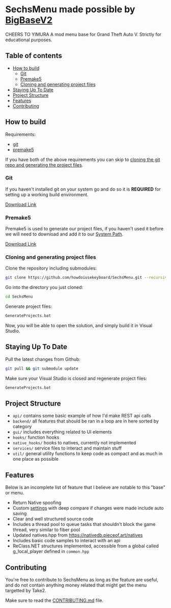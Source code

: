# SechsMenu made possible by [BigBaseV2](https://github.com/Pocakking/BigBaseV2)
CHEERS TO YIMURA
A mod menu base for Grand Theft Auto V.
Strictly for educational purposes.

## Table of contents

 * [How to build](#how-to-build)
    * [Git](#git)
    * [Premake5](#premake5)
    * [Cloning and generating project files](#cloning-and-generating-project-files)
 * [Staying Up To Date](#staying-up-to-date)
 * [Project Structure](#project-structure)
 * [Features](#features)
 * [Contributing](#contributing)

## How to build

Requirements:

 * [git](#git)
 * [premake5](#premake5)

If you have both of the above requirements you can skip to [cloning the git repo and generating the project files](#cloning-and-generating-project-files).

### Git

If you haven't installed git on your system go and do so it is **REQUIRED** for setting up a working build environment.

[Download Link](https://git-scm.com/download/win)

### Premake5

Premake5 is used to generate our project files, if you haven't used it before we will need to download and add it to our [System Path](https://www.architectryan.com/2018/03/17/add-to-the-path-on-windows-10/).

[Download Link](https://premake.github.io/download/)

### Cloning and generating project files

Clone the repository including submodules:
```bash
git clone https://github.com/howdoiusekeyboard/SechsMenu.git --recursive || echo "You don't have git installed, install it from https://git-scm.com/download/win"
```

Go into the directory you just cloned:
```bash
cd SechsMenu
```

Generate project files:
```bash
GenerateProjects.bat
```

Now, you will be able to open the solution, and simply build it in Visual Studio.

## Staying Up To Date

Pull the latest changes from Github:
```bash
git pull && git submodule update
```

Make sure your Visual Studio is closed and regenerate project files:
```bash
GenerateProjects.bat
```

## Project Structure

- `api/` contains some basic example of how I'd make REST api calls
- `backend/` all features that should be ran in a loop are in here sorted by category
- `gui/` includes everything related to UI elements
- `hooks/` function hooks
- `native_hooks/` hooks to natives, currently not implemented
- `services/` service files to interact and maintain stuff
- `util/` general utility functions to keep code as compact and as much in one place as possible

## Features

Below is an incomplete list of feature that I believe are notable to this "base" or menu.

 - Return Native spoofing
 - Custom [settings](BigBaseV2/src/core/globals.hpp) with deep compare if changes were made include auto saving
 - Clear and well structured source code
 - Includes a thread pool to queue tasks that shouldn't block the game thread, very similar to fiber pool
 - Updated natives.hpp from https://nativedb.pieceof.art/natives
 - Includes basic code samples to interact with an api
 - ReClass.NET structures implemented, accessible from a global called g_local_player defined in `common.hpp`

## Contributing

You're free to contribute to SechsMenu as long as the feature are useful, and do not contain anything money related that might get the menu targetted by Take2.

Make sure to read the [CONTRIBUTING.md](CONTRIBUTING.md) file.
